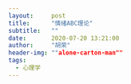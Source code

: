 ```yaml
---
layout:     post
title:      "情绪ABC理论"
subtitle:   ""
date:       2020-07-20 13:21:00
author:     "胡荣"
header-img: ""alone-carton-man""
tags:
  - 心理学
---
```


